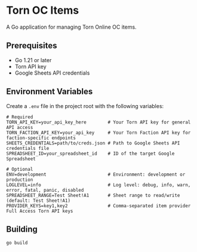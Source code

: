# Torn OC Items

A Go application for managing Torn Online OC items.

## Prerequisites

- Go 1.21 or later
- Torn API key
- Google Sheets API credentials

## Environment Variables

Create a `.env` file in the project root with the following variables:

```env
# Required
TORN_API_KEY=your_api_key_here        # Your Torn API key for general API access
TORN_FACTION_API_KEY=your_api_key     # Your Torn Faction API key for faction-specific endpoints
SHEETS_CREDENTIALS=path/to/creds.json # Path to Google Sheets API credentials file
SPREADSHEET_ID=your_spreadsheet_id    # ID of the target Google Spreadsheet

# Optional
ENV=development                       # Environment: development or production
LOGLEVEL=info                         # Log level: debug, info, warn, error, fatal, panic, disabled
SPREADSHEET_RANGE=Test Sheet!A1       # Sheet range to read/write (default: Test Sheet!A1)
PROVIDER_KEYS=key1,key2               # Comma-separated item provider Full Access Torn API keys
```

## Building

```bash
go build
```